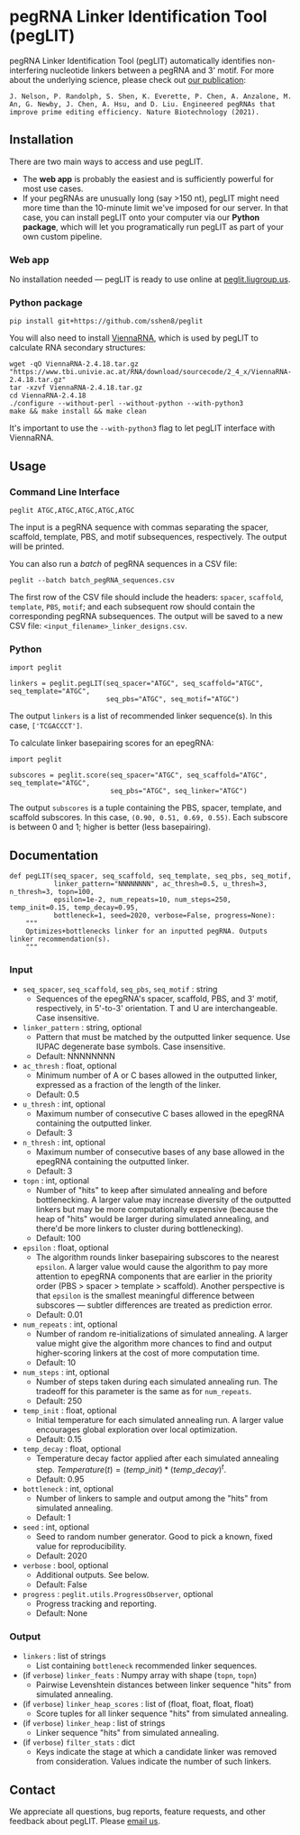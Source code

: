 # pegRNA Linker Identification Tool (pegLIT)

pegRNA Linker Identification Tool (pegLIT) automatically identifies non-interfering nucleotide linkers between a pegRNA and 3' motif. For more about the underlying science, please check out [our publication](https://doi.org/10.1038/s41587-021-01039-7):

    J. Nelson, P. Randolph, S. Shen, K. Everette, P. Chen, A. Anzalone, M. An, G. Newby, J. Chen, A. Hsu, and D. Liu. Engineered pegRNAs that improve prime editing efficiency. Nature Biotechnology (2021).

## Installation

There are two main ways to access and use pegLIT.

* The **web app** is probably the easiest and is sufficiently powerful for most use cases.
* If your pegRNAs are unusually long (say >150 nt), pegLIT might need more time than the 10-minute limit we've imposed for our server. In that case, you can install pegLIT onto your computer via our **Python package**, which will let you programatically run pegLIT as part of your own custom pipeline.

### Web app

No installation needed — pegLIT is ready to use online at [peglit.liugroup.us](https://peglit.liugroup.us).

### Python package

```
pip install git+https://github.com/sshen8/peglit
```

You will also need to install [ViennaRNA](https://www.tbi.univie.ac.at/RNA/documentation.html#install), which is used by pegLIT to calculate RNA secondary structures:

```
wget -qO ViennaRNA-2.4.18.tar.gz "https://www.tbi.univie.ac.at/RNA/download/sourcecode/2_4_x/ViennaRNA-2.4.18.tar.gz"
tar -xzvf ViennaRNA-2.4.18.tar.gz
cd ViennaRNA-2.4.18
./configure --without-perl --without-python --with-python3
make && make install && make clean
```

It's important to use the `--with-python3` flag to let pegLIT interface with ViennaRNA.

## Usage

### Command Line Interface
```
peglit ATGC,ATGC,ATGC,ATGC,ATGC
```
The input is a pegRNA sequence with commas separating the spacer, scaffold, template, PBS, and motif subsequences, respectively. The output will be printed.

You can also run a _batch_ of pegRNA sequences in a CSV file:
```
peglit --batch batch_pegRNA_sequences.csv
```
The first row of the CSV file should include the headers: `spacer`, `scaffold`, `template`, `PBS`, `motif`; and each subsequent row should contain the corresponding pegRNA subsequences. The output will be saved to a new CSV file: `<input_filename>_linker_designs.csv`.

### Python

```
import peglit

linkers = peglit.pegLIT(seq_spacer="ATGC", seq_scaffold="ATGC", seq_template="ATGC",
                        seq_pbs="ATGC", seq_motif="ATGC")
```
The output `linkers` is a list of recommended linker sequence(s). In this case, `['TCGACCCT']`.

To calculate linker basepairing scores for an epegRNA:
```
import peglit

subscores = peglit.score(seq_spacer="ATGC", seq_scaffold="ATGC", seq_template="ATGC",
                         seq_pbs="ATGC", seq_linker="ATGC")
```
The output `subscores` is a tuple containing the PBS, spacer, template, and scaffold subscores. In this case, `(0.90, 0.51, 0.69, 0.55)`. Each subscore is between 0 and 1; higher is better (less basepairing).

## Documentation

```
def pegLIT(seq_spacer, seq_scaffold, seq_template, seq_pbs, seq_motif,
           linker_pattern="NNNNNNNN", ac_thresh=0.5, u_thresh=3, n_thresh=3, topn=100,
           epsilon=1e-2, num_repeats=10, num_steps=250, temp_init=0.15, temp_decay=0.95,
           bottleneck=1, seed=2020, verbose=False, progress=None):
    """
    Optimizes+bottlenecks linker for an inputted pegRNA. Outputs linker recommendation(s).
    """
```

### Input

* `seq_spacer`, `seq_scaffold`, `seq_pbs`, `seq_motif` : string
    * Sequences of the epegRNA's spacer, scaffold, PBS, and 3' motif, respectively, in 5'-to-3' orientation. T and U are interchangeable. Case insensitive.
* `linker_pattern` : string, optional
    * Pattern that must be matched by the outputted linker sequence. Use IUPAC degenerate base symbols. Case insensitive.
    * Default: NNNNNNNN
* `ac_thresh` : float, optional
    * Minimum number of A or C bases allowed in the outputted linker, expressed as a fraction of the length of the linker.
    * Default: 0.5
* `u_thresh` : int, optional
    * Maximum number of consecutive C bases allowed in the epegRNA containing the outputted linker.
    * Default: 3
* `n_thresh` : int, optional
    * Maximum number of consecutive bases of any base allowed in the epegRNA containing the outputted linker.
    * Default: 3
* `topn` : int, optional
    * Number of "hits" to keep after simulated annealing and before bottlenecking. A larger value may increase diversity of the outputted linkers but may be more computationally expensive (because the heap of "hits" would be larger during simulated annealing, and there'd be more linkers to cluster during bottlenecking).
    * Default: 100
* `epsilon` : float, optional
    * The algorithm rounds linker basepairing subscores to the nearest `epsilon`. A larger value would cause the algorithm to pay more attention to epegRNA components that are earlier in the priority order (PBS > spacer > template > scaffold). Another perspective is that `epsilon` is the smallest meaningful difference between subscores — subtler differences are treated as prediction error.
    * Default: 0.01
* `num_repeats` : int, optional
    * Number of random re-initializations of simulated annealing. A larger value might give the algorithm more chances to find and output higher-scoring linkers at the cost of more computation time.
    * Default: 10
* `num_steps` : int, optional
    * Number of steps taken during each simulated annealing run. The tradeoff for this parameter is the same as for `num_repeats`.
    * Default: 250
* `temp_init` : float, optional
    * Initial temperature for each simulated annealing run. A larger value encourages global exploration over local optimization.
    * Default: 0.15
* `temp_decay` : float, optional
    * Temperature decay factor applied after each simulated annealing step. $Temperature(t) = (temp\_init) * (temp\_decay)^t$.
    * Default: 0.95
* `bottleneck` : int, optional
    * Number of linkers to sample and output among the "hits" from simulated annealing.
    * Default: 1
* `seed` : int, optional
    * Seed to random number generator. Good to pick a known, fixed value for reproducibility.
    * Default: 2020
* `verbose` : bool, optional
    * Additional outputs. See below.
    * Default: False
* `progress` : `peglit.utils.ProgressObserver`, optional
    * Progress tracking and reporting.
    * Default: None

### Output

* `linkers` : list of strings
    * List containing `bottleneck` recommended linker sequences.
* (if `verbose`) `linker_feats` : Numpy array with shape (`topn`, `topn`)
    * Pairwise Levenshtein distances between linker sequence "hits" from simulated annealing.
* (if `verbose`) `linker_heap_scores` : list of (float, float, float, float)
    * Score tuples for all linker sequence "hits" from simulated annealing.
* (if `verbose`) `linker_heap` : list of strings
    * Linker sequence "hits" from simulated annealing.
* (if `verbose`) `filter_stats` : dict
    * Keys indicate the stage at which a candidate linker was removed from consideration. Values indicate the number of such linkers.

##  Contact

We appreciate all questions, bug reports, feature requests, and other feedback about pegLIT. Please [email us](https://peglit.liugroup.us/about).